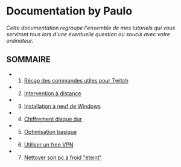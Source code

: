 # Documentation by Paulo 

*Cette documentation regroupe l'ensemble de mes tutoriels qui vous serviront tous lors d'une éventuelle question ou soucis avec votre ordinateur.*

## SOMMAIRE

- 1. [Récap des commandes utiles pour Twitch](https://github.com/ZiiwAy/doc/blob/master/cmd_twitch.md)
- 2. [Intervention à distance](https://github.com/ZiiwAy/doc/blob/master/inter_dist.md)
- 3. [Installation à neuf de Windows](https://github.com/ZiiwAy/doc/blob/master/win_install.md)
- 4. [Chiffrement disque dur](https://github.com/ZiiwAy/doc/blob/master/)
- 5. [Optimisation basique](https://github.com/ZiiwAy/doc/blob/master/)
- 6. [Utiliser un free VPN](https://github.com/ZiiwAy/doc/blob/master/)
- 7. [Nettoyer son pc à froid "éteint"](https://github.com/ZiiwAy/doc/blob/master/)